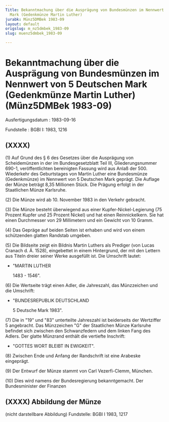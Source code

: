 ```yaml
---
Title: Bekanntmachung über die Ausprägung von Bundesmünzen im Nennwert von 5 Deutschen
  Mark (Gedenkmünze Martin Luther)
jurabk: Münz5DMBek 1983-09
layout: default
origslug: m_nz5dmbek_1983-09
slug: muenz5dmbek_1983-09

---
```


# Bekanntmachung über die Ausprägung von Bundesmünzen im Nennwert von 5 Deutschen Mark (Gedenkmünze Martin Luther) (Münz5DMBek 1983-09)

Ausfertigungsdatum
:   1983-09-16

Fundstelle
:   BGBl I: 1983, 1216

## (XXXX)

(1) Auf Grund des § 6 des Gesetzes über die Ausprägung von
Scheidemünzen in der im Bundesgesetzblatt Teil III, Gliederungsnummer
690-1, veröffentlichten bereinigten Fassung wird aus Anlaß der 500.
Wiederkehr des Geburtstages von Martin Luther eine Bundesmünze
(Gedenkmünze) im Nennwert von 5 Deutschen Mark geprägt. Die Auflage
der Münze beträgt 8,35 Millionen Stück. Die Prägung erfolgt in der
Staatlichen Münze Karlsruhe.

(2) Die Münze wird ab 10. November 1983 in den Verkehr gebracht.

(3) Die Münze besteht überwiegend aus einer Kupfer-Nickel-Legierung
(75 Prozent Kupfer und 25 Prozent Nickel) und hat einen
Reinnickelkern. Sie hat einen Durchmesser von 29 Millimetern und ein
Gewicht von 10 Gramm.

(4) Das Gepräge auf beiden Seiten ist erhaben und wird von einem
schützenden glatten Randstab umgeben.

(5) Die Bildseite zeigt ein Bildnis Martin Luthers als Prediger (von
Lucas Cranach d. Ä. 1528), eingebettet in einem Hintergrund, der mit
den Lettern aus Titeln dreier seiner Werke ausgefüllt ist. Die
Umschrift lautet:

*   "MARTIN LUTHER

    1483 - 1546".




(6) Die Wertseite trägt einen Adler, die Jahreszahl, das Münzzeichen
und die Umschrift:

*   "BUNDESREPUBLIK DEUTSCHLAND

    5 Deutsche Mark 1983".




(7) Die in "19" und "83" unterteilte Jahreszahl ist beiderseits der
Wertziffer 5 angebracht. Das Münzzeichen "G" der Staatlichen Münze
Karlsruhe befindet sich zwischen den Schwanzfedern und dem linken Fang
des Adlers. Der glatte Münzrand enthält die vertiefte Inschrift:

*   "GOTTES WORT BLEIBT IN EWIGKEIT".




(8) Zwischen Ende und Anfang der Randschrift ist eine Arabeske
eingeprägt.

(9) Der Entwurf der Münze stammt von Carl Vezerfi-Clemm, München.

(10) Dies wird namens der Bundesregierung bekanntgemacht.
Der Bundesminister der Finanzen

## (XXXX) Abbildung der Münze

(nicht darstellbare Abbildung)
Fundstelle: BGBl I 1983, 1217

